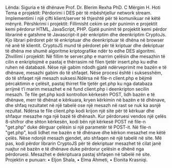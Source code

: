 Lënda: Siguria e të dhënave 
Prof. Dr. Blerim Rexha      PhD. C Mërgim H. Hoti
Tema e projektit: Përdorimi i DES për të mbështjellur network stream. Implementimi i një çifti klient/server të thjeshtë për të komunikuar në këtë mënyrë.
Përshkrimi i projektit: Fillimisht cekim se për punimin e projektit kemi përdorur HTML, JavaScript, PHP. Gjatë punimit të projektit kemi përdor librarinë e gatshme të Javascript-it për enkriptim dhe deenkriptim CryptoJs. Kjo librari përdoret për të enkriptuar dhe deenkriptuar të dhëna në browser në anë të klientit. CryptoJS mund të përdoret për të kriptuar dhe dekriptuar të dhëna me shumë algoritme kriptografike ndër to edhe DES algoritmi. 
Zhvillimi i projektit: Në fillim te server.php e marrim çelësin dhe mesazhin të cilin e enkriptojmë e pastaj e thërrasim në filen tjetër insert.php ku edhe ruhen në databazë. Nëse një gabim ndodh gjatë ndërveprimit me bazën e të dhënave, mesazhi gabim do të shfaqet. Nëse procesi është i suksesshëm, do të shfaqet një mesazh suksesi.Ndërsa në file-n client.php e bëjmë përcaktimin e çelësit, pastaj thirret file tjetër get.php ku nga databaza arrijmë t’i marim mesazhet e në fund client.php i deenkripton secilin mesazh. Te file get.php kodi kontrollon kërkesën POST, lidh bazën e të dhënave, merr të dhënat e kërkuara, kryen kërkimin në bazën e të dhënave, dhe shfaq rezultatet në një tabelë ose një mesazh në rast se nuk ka asnjë rezultat. Ndërsa te file client.php kodi krijon një site për të kërkuar dhe shfaqur mesazhe nga një bazë të dhënash. Kur përdoruesi vendos një çelës 8-shifror dhe shton kërkesën, kodi bën një kërkesë POST në file-n "get.php" duke dërguar çelësin si një parametër të POST-it. Në file-n "get.php", kodi lidhet me bazën e të dhënave dhe kërkon mesazhet me këtë çelës. Nëse ndonjë mesazh gjendet, ato shfaqen në një tabelë në site. Më pas, kodi përdor librarin CryptoJS për të dekriptuar mesazhet të cilat janë ruajtur në bazën e të dhënave duke përdorur çelësin e dhënë nga përdoruesi. Mesazhet e dekriptuara pastaj shfaqen në tabelë në site.
Projektin e punuan: 
•	Eljon Shala,
•	Elma Ahmeti,
•	Elonita Krasniqi.
